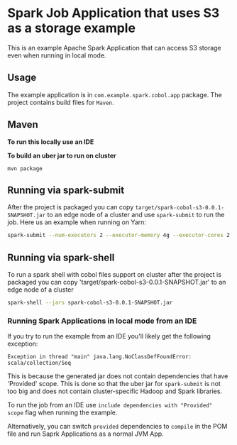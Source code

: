 # Spark Job Application that uses S3 as a storage example

This is an example Apache Spark Application that can access S3 storage even when running in local mode.

## Usage

The example application is in `com.example.spark.cobol.app` package. 
The project contains build files for `Maven`.

## Maven

**To run this locally use an IDE**

**To build an uber jar to run on cluster**
```
mvn package
```

## Running via spark-submit

After the project is packaged you can copy `target/spark-cobol-s3-0.0.1-SNAPSHOT.jar` 
to an edge node of a cluster and use `spark-submit` to run the job. Here us an example when running on Yarn:

```sh
spark-submit --num-executors 2 --executor-memory 4g --executor-cores 2 --master yarn --deploy-mode client --driver-cores 4 --driver-memory 4G --conf 'spark.yarn.executor.memoryOverhead=512' --class com.example.spark.cobol.app.SparkCobolS3App spark-cobol-s3-0.0.1-SNAPSHOT.jar
```

## Running via spark-shell

To run a spark shell with cobol files support on cluster after the project is packaged you can copy 'target/spark-cobol-s3-0.0.1-SNAPSHOT.jar'
to an edge node of a cluster

```sh
spark-shell --jars spark-cobol-s3-0.0.1-SNAPSHOT.jar
```


### Running Spark Applications in local mode from an IDE
If you try to run the example from an IDE you'll likely get the following exception: 

```Exception in thread "main" java.lang.NoClassDefFoundError: scala/collection/Seq```

This is because the generated jar does not contain dependencies that have 'Provided' scope. This is done so that the uber
jar for `spark-submit` is not too big and does not contain cluster-specific Hadoop and Spark libraries.

To run the job from an IDE use `include dependencies with "Provided" scope` flag when running the example.

Alternatively, you can switch `provided` dependencies to `compile` in the POM file and run Saprk Applications as a normal JVM App.
